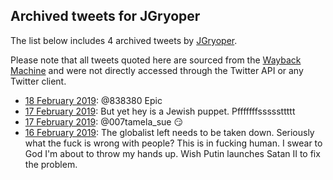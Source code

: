 ## Archived tweets for JGryoper

The list below includes 4 archived tweets by
[JGryoper](https://twitter.com/JGryoper).

Please note that all tweets quoted here are sourced from the
[Wayback Machine](https://web.archive.org) and were not directly accessed through the Twitter API or
any Twitter client.

* [18 February 2019](https://web.archive.org/web/20190218034719/https://twitter.com/JGryoper/status/1097341767521755137): @838380 Epic <!--1097341767521755137-->
* [17 February 2019](https://web.archive.org/web/20190217141841/https://twitter.com/JGryoper/status/1097138268276051968): But yet hey is a Jewish puppet. Pfffffffsssssttttt <!--1097138268276051968-->
* [17 February 2019](https://web.archive.org/web/20190217002655/https://twitter.com/JGryoper/status/1096928947357442048): @007tamela_sue 😏 <!--1096928947357442048-->
* [16 February 2019](https://web.archive.org/web/20190216134936/https://twitter.com/JGryoper/status/1096768561379344385): The globalist left needs to be taken down. Seriously what the fuck is wrong with people? This is in fucking human. I swear to God I'm about to throw my hands up. Wish Putin launches Satan II to fix the problem. <!--1096768561379344385-->
